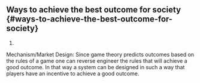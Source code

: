 ## Ways to achieve the best outcome for society {#ways-to-achieve-the-best-outcome-for-society}

1)

Mechanism/Market Design: Since game theory predicts outcomes based on the rules of a game one can reverse engineer the rules that will achieve a good outcome. In that way a system can be designed in such a way that players have an incentive to achieve a good outcome.